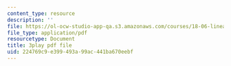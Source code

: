 ```yaml
---
content_type: resource
description: ''
file: https://ol-ocw-studio-app-qa.s3.amazonaws.com/courses/18-06-linear-algebra-spring-2010/224769c9e399493a99ac441ba670eebf_9Q1q7s1jTzU.pdf
file_type: application/pdf
resourcetype: Document
title: 3play pdf file
uid: 224769c9-e399-493a-99ac-441ba670eebf
---
```


